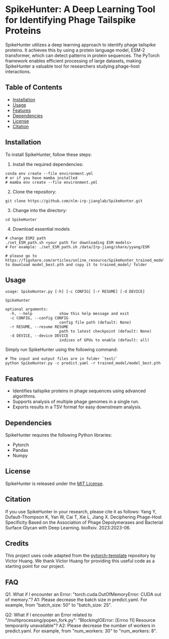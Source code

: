 # SpikeHunter: A Deep Learning Tool for Identifying Phage Tailspike Proteins
SpikeHunter utilizes a deep learning approach to identify phage tailspike proteins. It achieves this by using a protein language model, ESM-2 transformer, which can detect patterns in protein sequences. The PyTorch framework enables efficient processing of large datasets, making SpikeHunter a valuable tool for researchers studying phage-host interactions.

## Table of Contents

- [Installation](#installation)
- [Usage](#usage)
- [Features](#features)
- [Dependencies](#dependencies)
- [License](#license)
- [Citation](#citation)

## Installation
To install SpikeHunter, follow these steps:

1. Install the required dependencies:
```
conda env create --file environment.yml
# or if you have mamba installed
# mamba env create --file environment.yml
```

2. Clone the repository:
```
git clone https://github.com/nlm-irp-jianglab/SpikeHunter.git
```

3. Change into the directory:
```
cd SpikeHunter
```

4. Download essential models
```
# change ESM2 path
./set_ESM_path.sh <your path for downloading ESM models>
# For example: ./set_ESM_path.sh /data/Irp-jiang/share/yyang/ESM

# please go to https://figshare.com/articles/online_resource/SpikeHunter_trained_model_pth_file/23577051 to download model_best.pth and copy it to trained_model/ folder
```

## Usage
```
usage: SpikeHunter.py [-h] [-c CONFIG] [-r RESUME] [-d DEVICE]

SpikeHunter

optional arguments:
  -h, --help            show this help message and exit
  -c CONFIG, --config CONFIG
                        config file path (default: None)
  -r RESUME, --resume RESUME
                        path to latest checkpoint (default: None)
  -d DEVICE, --device DEVICE
                        indices of GPUs to enable (default: all)
```

Simply run SpikeHunter using the following command:
```
# The input and output files are in folder `test/`
python SpikeHunter.py -c predict.yaml -r trained_model/model_best.pth
```

## Features

- Identifies tailspike proteins in phage sequences using advanced algorithms.
- Supports analysis of multiple phage genomes in a single run.
- Exports results in a TSV format for easy downstream analysis.

## Dependencies

SpikeHunter requires the following Python libraries:

- Pytorch
- Pandas
- Numpy

## License

SpikeHunter is released under the [MIT License](./LICENSE).

## Citation

If you use SpikeHunter in your research, please cite it as follows:
Yang Y, Dufault-Thompson K, Yan W, Cai T, Xie L, Jiang X. Deciphering Phage-Host Specificity Based on the Association of Phage Depolymerases and Bacterial Surface Glycan with Deep Learning. bioRxiv. 2023:2023-06.

## Credits

This project uses code adapted from the [pytorch-template](https://github.com/victoresque/pytorch-template) repository by Victor Huang. We thank Victor Huang for providing this useful code as a starting point for our project.

## FAQ
Q1. What if I encounter an Error: "torch.cuda.OutOfMemoryError: CUDA out of memory."?
A1: Please decrease the batch size in predict.yaml. For example, from "batch_size: 50" to "batch_size: 25". 

Q2: What if I encounter an Error related to "/multiprocessing/popen_fork.py": "BlockingIOError: [Errno 11] Resource temporarily unavailable"?
A2: Please decrease the number of workers in predict.yaml. For example, from "num_workers: 30" to "num_workers: 8".
